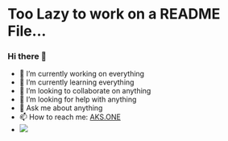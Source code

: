 # Too Lazy to work on a README File...

### Hi there 👋

- 🔭 I’m currently working on everything
- 🌱 I’m currently learning everything
- 👯 I’m looking to collaborate on anything
- 🤔 I’m looking for help with anything
- 💬 Ask me about anything
- 📫 How to reach me: [AKS.ONE](https://aks.one)
- ![](https://raw.githubusercontent.com/akash-santhosh/github-stats-transparent/output/generated/overview.svg)
